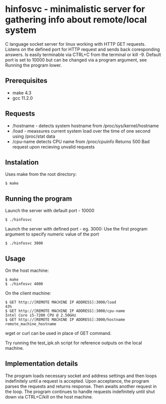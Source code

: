 # hinfosvc - minimalistic server for gathering info about remote/local system
C language socket server for linux working with HTTP GET requests. Listens on the defined port for HTTP request and sends back coresponding answers. Is easily terminable via CTRL+C from the terminal or kill -9. Default port is set to 10000 but can be changed via a program argument, see Running the program lower.

## Prerequisites
* make 4.3
* gcc 11.2.0

## Requests
* /hostname - detects system hostname from /proc/sys/kernel/hostname
* /load - meassures current system load over the time of one second using /proc/stat data
* /cpu-name detects CPU name from /proc/cpuinfo
Returns 500 Bad request upon recieving unvalid requests

## Instalation
Uses make from the root directory:
```
$ make 
```

## Running the program
Launch the server with default port - 10000
```
$ ./hinfosvc
```

Launch the server with defined port - eg. 3000: Use the first program argument to specify numeric value of the port
```
$ ./hinfosvc 3000
```

## Usage
On the host machine:
```
$ make
$ ./hinfosvc 4000
```

On the client machine:
```
$ GET http://[REMOTE MACHINE IP ADDRESS]:3000/load 
43%
$ GET http://[REMOTE MACHINE IP ADDRESS]:3000/cpu-name
Intel Core i5-7200 CPU @ 2.50GHz
$ GET http://[REMOTE MACHINE IP ADDRESS]:3000/hostname
remote_machine_hostname
```

wget or curl can be used in place of GET command.

Try running the test_ipk.sh script for reference outputs on the local machine.


## Implementation details
The program loads necessary socket and address settings and then loops indefinitely until a request is accepted. Upon acceptance, the program parses the requests and returns response. Then awaits another request in the loop. The program continues to handle requests indefinitely until shut down via CTRL+C/kill on the host machine.

